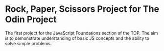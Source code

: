 # Rock, Paper, Scissors Project for The Odin Project

The first project for the JavaScript Foundations section of the TOP.
The aim is to demonstrate understanding of basic JS concepts and the ability to solve simple problems.
